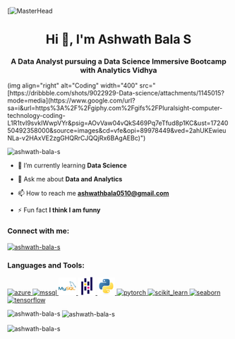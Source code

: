 [![MasterHead](https://pimwp.s3-accelerate.amazonaws.com/2022/01/https___specials-images.forbesimg.com_imageserve_615a844b0e678d9d11c5fc26_0x0-1.jpg)
<h1 align="center">Hi 👋, I'm Ashwath Bala S</h1>
<h3 align="center">A Data Analyst pursuing a Data Science Immersive Bootcamp with Analytics Vidhya </h3>
(img align="right" alt="Coding" width="400" src="[https://dribbble.com/shots/9022929-Data-science/attachments/1145015?mode=media](https://www.google.com/url?sa=i&url=https%3A%2F%2Fgiphy.com%2Fgifs%2FPluralsight-computer-technology-coding-L1R1tvI9svkIWwpVYr&psig=AOvVaw04vQkS469Pq7eTfud8p1KC&ust=1724050492358000&source=images&cd=vfe&opi=89978449&ved=2ahUKEwieuNLa-v2HAxVE2zgGHQRrCJQQjRx6BAgAEBc)")

<p align="left"> <img src="https://komarev.com/ghpvc/?username=ashwath-bala-s&label=Profile%20views&color=0e75b6&style=flat" alt="ashwath-bala-s" /> </p>

- 🌱 I’m currently learning **Data Science**

- 💬 Ask me about **Data and Analytics**

- 📫 How to reach me **ashwathbala0510@gmail.com**

- ⚡ Fun fact **I think I am funny**

<h3 align="left">Connect with me:</h3>
<p align="left">
<a href="https://linkedin.com/in/ashwath-bala-s" target="blank"><img align="center" src="https://raw.githubusercontent.com/rahuldkjain/github-profile-readme-generator/master/src/images/icons/Social/linked-in-alt.svg" alt="ashwath-bala-s" height="30" width="40" /></a>
</p>

<h3 align="left">Languages and Tools:</h3>
<p align="left"> <a href="https://azure.microsoft.com/en-in/" target="_blank" rel="noreferrer"> <img src="https://www.vectorlogo.zone/logos/microsoft_azure/microsoft_azure-icon.svg" alt="azure" width="40" height="40"/> </a> <a href="https://www.microsoft.com/en-us/sql-server" target="_blank" rel="noreferrer"> <img src="https://www.svgrepo.com/show/303229/microsoft-sql-server-logo.svg" alt="mssql" width="40" height="40"/> </a> <a href="https://www.mysql.com/" target="_blank" rel="noreferrer"> <img src="https://raw.githubusercontent.com/devicons/devicon/master/icons/mysql/mysql-original-wordmark.svg" alt="mysql" width="40" height="40"/> </a> <a href="https://pandas.pydata.org/" target="_blank" rel="noreferrer"> <img src="https://raw.githubusercontent.com/devicons/devicon/2ae2a900d2f041da66e950e4d48052658d850630/icons/pandas/pandas-original.svg" alt="pandas" width="40" height="40"/> </a> <a href="https://www.python.org" target="_blank" rel="noreferrer"> <img src="https://raw.githubusercontent.com/devicons/devicon/master/icons/python/python-original.svg" alt="python" width="40" height="40"/> </a> <a href="https://pytorch.org/" target="_blank" rel="noreferrer"> <img src="https://www.vectorlogo.zone/logos/pytorch/pytorch-icon.svg" alt="pytorch" width="40" height="40"/> </a> <a href="https://scikit-learn.org/" target="_blank" rel="noreferrer"> <img src="https://upload.wikimedia.org/wikipedia/commons/0/05/Scikit_learn_logo_small.svg" alt="scikit_learn" width="40" height="40"/> </a> <a href="https://seaborn.pydata.org/" target="_blank" rel="noreferrer"> <img src="https://seaborn.pydata.org/_images/logo-mark-lightbg.svg" alt="seaborn" width="40" height="40"/> </a> <a href="https://www.tensorflow.org" target="_blank" rel="noreferrer"> <img src="https://www.vectorlogo.zone/logos/tensorflow/tensorflow-icon.svg" alt="tensorflow" width="40" height="40"/> </a> </p>

<p><img align="left" src="https://github-readme-stats.vercel.app/api/top-langs?username=ashwath-bala-s&show_icons=true&locale=en&layout=compact" alt="ashwath-bala-s" /></p>

<p>&nbsp;<img align="center" src="https://github-readme-stats.vercel.app/api?username=ashwath-bala-s&show_icons=true&locale=en" alt="ashwath-bala-s" /></p>

<p><img align="center" src="https://github-readme-streak-stats.herokuapp.com/?user=ashwath-bala-s&" alt="ashwath-bala-s" /></p>
